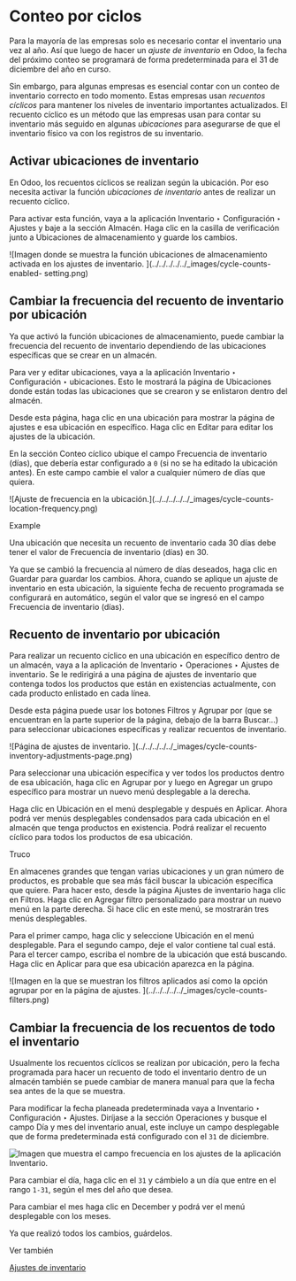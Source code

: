 # Conteo por ciclos

Para la mayoría de las empresas solo es necesario contar el inventario una vez
al año. Así que luego de hacer un _ajuste de inventario_ en Odoo, la fecha del
próximo conteo se programará de forma predeterminada para el 31 de diciembre
del año en curso.

Sin embargo, para algunas empresas es esencial contar con un conteo de
inventario correcto en todo momento. Estas empresas usan _recuentos cíclicos_
para mantener los niveles de inventario importantes actualizados. El recuento
cíclico es un método que las empresas usan para contar su inventario más
seguido en algunas _ubicaciones_ para asegurarse de que el inventario físico
va con los registros de su inventario.

## Activar ubicaciones de inventario

En Odoo, los recuentos cíclicos se realizan según la ubicación. Por eso
necesita activar la función _ubicaciones de inventario_ antes de realizar un
recuento cíclico.

Para activar esta función, vaya a la aplicación Inventario ‣ Configuración ‣
Ajustes y baje a la sección Almacén. Haga clic en la casilla de verificación
junto a Ubicaciones de almacenamiento y guarde los cambios.

![Imagen donde se muestra la función ubicaciones de almacenamiento activada en
los ajustes de inventario. ](../../../../../_images/cycle-counts-enabled-
setting.png)

## Cambiar la frecuencia del recuento de inventario por ubicación

Ya que activó la función ubicaciones de almacenamiento, puede cambiar la
frecuencia del recuento de inventario dependiendo de las ubicaciones
específicas que se crear en un almacén.

Para ver y editar ubicaciones, vaya a la aplicación Inventario ‣ Configuración
‣ ubicaciones. Esto le mostrará la página de Ubicaciones donde están todas las
ubicaciones que se crearon y se enlistaron dentro del almacén.

Desde esta página, haga clic en una ubicación para mostrar la página de
ajustes e esa ubicación en específico. Haga clic en Editar para editar los
ajustes de la ubicación.

En la sección Conteo cíclico ubique el campo Frecuencia de inventario (días),
que debería estar configurado a `0` (si no se ha editado la ubicación antes).
En este campo cambie el valor a cualquier número de días que quiera.

![Ajuste de frecuencia en la ubicación.](../../../../../_images/cycle-counts-
location-frequency.png)

Example

Una ubicación que necesita un recuento de inventario cada 30 días debe tener
el valor de Frecuencia de inventario (días) en 30.

Ya que se cambió la frecuencia al número de días deseados, haga clic en
Guardar para guardar los cambios. Ahora, cuando se aplique un ajuste de
inventario en esta ubicación, la siguiente fecha de recuento programada se
configurará en automático, según el valor que se ingresó en el campo
Frecuencia de inventario (días).

## Recuento de inventario por ubicación

Para realizar un recuento cíclico en una ubicación en específico dentro de un
almacén, vaya a la aplicación de Inventario ‣ Operaciones ‣ Ajustes de
inventario. Se le redirigirá a una página de ajustes de inventario que
contenga todos los productos que están en existencias actualmente, con cada
producto enlistado en cada línea.

Desde esta página puede usar los botones Filtros y Agrupar por (que se
encuentran en la parte superior de la página, debajo de la barra Buscar…) para
seleccionar ubicaciones específicas y realizar recuentos de inventario.

![Página de ajustes de inventario. ](../../../../../_images/cycle-counts-
inventory-adjustments-page.png)

Para seleccionar una ubicación específica y ver todos los productos dentro de
esa ubicación, haga clic en Agrupar por y luego en Agregar un grupo específico
para mostrar un nuevo menú desplegable a la derecha.

Haga clic en Ubicación en el menú desplegable y después en Aplicar. Ahora
podrá ver menús desplegables condensados para cada ubicación en el almacén que
tenga productos en existencia. Podrá realizar el recuento cíclico para todos
los productos de esa ubicación.

Truco

En almacenes grandes que tengan varias ubicaciones y un gran número de
productos, es probable que sea más fácil buscar la ubicación específica que
quiere. Para hacer esto, desde la página Ajustes de inventario haga clic en
Filtros. Haga clic en Agregar filtro personalizado para mostrar un nuevo menú
en la parte derecha. Si hace clic en este menú, se mostrarán tres menús
desplegables.

Para el primer campo, haga clic y seleccione Ubicación en el menú desplegable.
Para el segundo campo, deje el valor contiene tal cual está. Para el tercer
campo, escriba el nombre de la ubicación que está buscando. Haga clic en
Aplicar para que esa ubicación aparezca en la página.

![Imagen en la que se muestran los filtros aplicados así como la opción
agrupar por en la página de ajustes. ](../../../../../_images/cycle-counts-
filters.png)

## Cambiar la frecuencia de los recuentos de todo el inventario

Usualmente los recuentos cíclicos se realizan por ubicación, pero la fecha
programada para hacer un recuento de todo el inventario dentro de un almacén
también se puede cambiar de manera manual para que la fecha sea antes de la
que se muestra.

Para modificar la fecha planeada predeterminada vaya a Inventario ‣
Configuración ‣ Ajustes. Diríjase a la sección Operaciones y busque el campo
Día y mes del inventario anual, este incluye un campo desplegable que de forma
predeterminada está configurado con el `31` de diciembre.

![Imagen que muestra el campo frecuencia en los ajustes de la aplicación
Inventario. ](../../../../../_images/cycle-counts-frequency-settings.png)

Para cambiar el día, haga clic en el `31` y cámbielo a un día que entre en el
rango `1-31`, según el mes del año que desea.

Para cambiar el mes haga clic en December y podrá ver el menú desplegable con
los meses.

Ya que realizó todos los cambios, guárdelos.

Ver también

[Ajustes de inventario](count_products.html)

